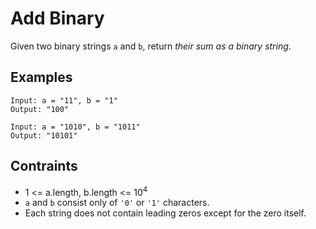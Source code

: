 # Add Binary
Given two binary strings ```a``` and ```b```, return *their sum as a binary string*.
## Examples
```
Input: a = "11", b = "1"
Output: "100"
```
```
Input: a = "1010", b = "1011"
Output: "10101"
```
## Contraints
* 1 <= a.length, b.length <= 10<sup>4</sup>
* ```a``` and ```b``` consist only of ```'0'``` or ```'1'``` characters.
* Each string does not contain leading zeros except for the zero itself.
